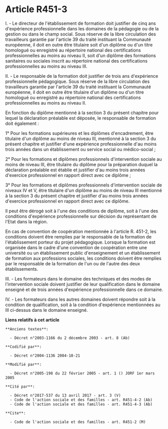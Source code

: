 # Article R451-3

I. - Le directeur de l'établissement de formation doit justifier de cinq ans d'expérience professionnelle dans les domaines
de la pédagogie ou de la gestion ou dans le champ social. Sous réserve de la libre circulation des travailleurs garantie par
l'article 39 du traité instituant la Communauté européenne, il doit en outre être titulaire soit d'un diplôme ou d'un titre
homologué ou enregistré au répertoire national des certifications professionnelles au moins au niveau II, soit d'un diplôme
des formations sanitaires ou sociales inscrit au répertoire national des certifications professionnelles au moins au niveau
III.

II. - Le responsable de la formation doit justifier de trois ans d'expérience professionnelle pédagogique. Sous réserve de la
libre circulation des travailleurs garantie par l'article 39 du traité instituant la Communauté européenne, il doit en outre
être titulaire d'un diplôme ou d'un titre homologué ou enregistré au répertoire national des certifications professionnelles
au moins au niveau II.

En fonction du diplôme mentionné à la section 3 du présent chapitre pour lequel la déclaration préalable est déposée, le
responsable de formation doit également :

1° Pour les formations supérieures et les diplômes d'encadrement, être titulaire d'un diplôme au moins de niveau III,
mentionné à la section 3 du présent chapitre et justifier d'une expérience professionnelle d'au moins trois années dans un
établissement ou service social ou médico-social ;

2° Pour les formations et diplômes professionnels d'intervention sociale au moins de niveau III, être titulaire du diplôme
pour la préparation duquel la déclaration préalable est établie et justifier d'au moins trois années d'exercice professionnel
en rapport direct avec ce diplôme ;

3° Pour les formations et diplômes professionnels d'intervention sociale de niveaux IV et V, être titulaire d'un diplôme au
moins de niveau III mentionné à la section 3 du présent chapitre et justifier d'au moins trois années d'exercice
professionnel en rapport direct avec ce diplôme.

Il peut être dérogé soit à l'une des conditions de diplôme, soit à l'une des conditions d'expérience professionnelle sur
décision du représentant de l'Etat dans la région.

En cas de convention de coopération mentionnée à l'article R. 451-2, les conditions doivent être remplies par le responsable
de la formation de l'établissement porteur du projet pédagogique. Lorsque la formation est organisée dans le cadre d'une
convention de coopération entre une université ou un établissement public d'enseignement et un établissement de formation aux
professions sociales, les conditions doivent être remplies par le responsable de la formation de l'un ou de l'autre des deux
établissements.

III. - Les formateurs dans le domaine des techniques et des modes de l'intervention sociale doivent justifier de leur
qualification dans le domaine enseigné et de trois années d'expérience professionnelle dans ce domaine.

IV. - Les formateurs dans les autres domaines doivent répondre soit à la condition de qualification, soit à la condition
d'expérience mentionnées au III ci-dessus dans le domaine enseigné.

**Liens relatifs à cet article**

	**Anciens textes**:

	  - Décret n°2003-1166 du 2 décembre 2003 - art. 8 (Ab)

	**Codifié par**:

	  - Décret n°2004-1136 2004-10-21

	**Modifié par**:

	  - Décret n°2005-198 du 22 février 2005 - art. 1 () JORF 1er mars 2005

	**Cité par**:

	  - Décret n°2017-537 du 13 avril 2017 - art. 3 (V)
	  - Code de l'action sociale et des familles - art. R451-4-2 (Ab)
	  - Code de l'action sociale et des familles - art. R451-4-3 (Ab)

	**Cite**:

	  - Code de l'action sociale et des familles - art. R451-2 (M)
